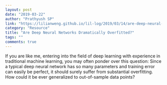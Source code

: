 ```yaml
---
layout: post
date: "2019-03-22"
author: "Prathyush SP"
link: "https://lilianweng.github.io/lil-log/2019/03/14/are-deep-neural-networks-dramatically-overfitted.html"
category: "Resource"
title: "Are Deep Neural Networks Dramatically Overfitted?"
tags: ""
comments: true
---
```

If you are like me, entering into the field of deep learning with experience in traditional machine learning, you may often ponder over this question: Since a typical deep neural network has so many parameters and training error can easily be perfect, it should surely suffer from substantial overfitting. How could it be ever generalized to out-of-sample data points?